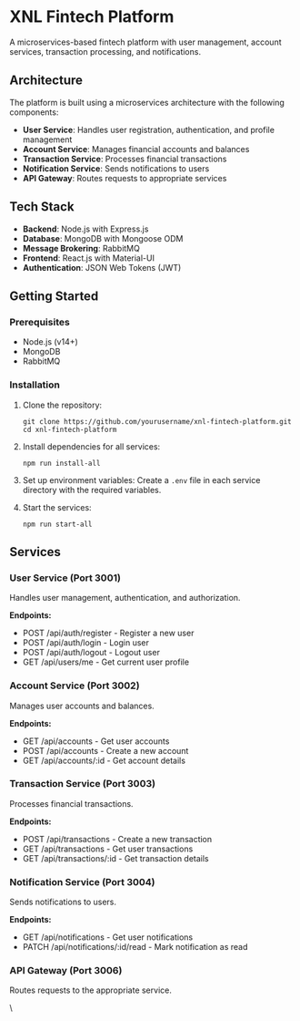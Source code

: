 ﻿# XNL Fintech Platform

A microservices-based fintech platform with user management, account services, transaction processing, and notifications.

## Architecture

The platform is built using a microservices architecture with the following components:

- **User Service**: Handles user registration, authentication, and profile management
- **Account Service**: Manages financial accounts and balances
- **Transaction Service**: Processes financial transactions
- **Notification Service**: Sends notifications to users
- **API Gateway**: Routes requests to appropriate services

## Tech Stack

- **Backend**: Node.js with Express.js
- **Database**: MongoDB with Mongoose ODM
- **Message Brokering**: RabbitMQ
- **Frontend**: React.js with Material-UI
- **Authentication**: JSON Web Tokens (JWT)

## Getting Started

### Prerequisites

- Node.js (v14+)
- MongoDB
- RabbitMQ

### Installation

1. Clone the repository:
   ```
   git clone https://github.com/yourusername/xnl-fintech-platform.git
   cd xnl-fintech-platform
   ```

2. Install dependencies for all services:
   ```
   npm run install-all
   ```

3. Set up environment variables:
   Create a `.env` file in each service directory with the required variables.

4. Start the services:
   ```
   npm run start-all
   ```

## Services

### User Service (Port 3001)

Handles user management, authentication, and authorization.

**Endpoints:**
- POST /api/auth/register - Register a new user
- POST /api/auth/login - Login user
- POST /api/auth/logout - Logout user
- GET /api/users/me - Get current user profile

### Account Service (Port 3002)

Manages user accounts and balances.

**Endpoints:**
- GET /api/accounts - Get user accounts
- POST /api/accounts - Create a new account
- GET /api/accounts/:id - Get account details

### Transaction Service (Port 3003)

Processes financial transactions.

**Endpoints:**
- POST /api/transactions - Create a new transaction
- GET /api/transactions - Get user transactions
- GET /api/transactions/:id - Get transaction details

### Notification Service (Port 3004)

Sends notifications to users.

**Endpoints:**
- GET /api/notifications - Get user notifications
- PATCH /api/notifications/:id/read - Mark notification as read

### API Gateway (Port 3006)

Routes requests to the appropriate service.

\
